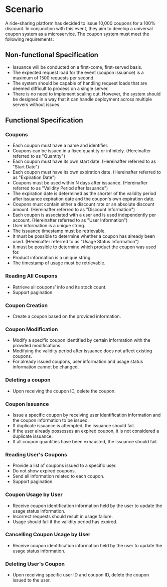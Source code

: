 # Scenario

A ride-sharing platform has decided to issue 10,000 coupons for a 100% discount. In conjunction with this event, they aim to develop a universal coupon system as a microservice. The coupon system must meet the following requirements:

## Non-functional Specification
- Issuance will be conducted on a first-come, first-served basis.
- The expected request load for the event (coupon issuance) is a maximum of 1500 requests per second.
- The system should be capable of handling request loads that are deemed difficult to process on a single server.
- There is no need to implement scaling out. However, the system should be designed in a way that it can handle deployment across multiple servers without issues.

## Functional Specification
### Coupons
- Each coupon must have a name and identifier.
- Coupons can be issued in a fixed quantity or infinitely. (Hereinafter referred to as "Quantity")
- Each coupon must have its own start date. (Hereinafter referred to as "Start Date")
- Each coupon must have its own expiration date. (Hereinafter referred to as "Expiration Date")
- Coupons must be used within N days after issuance. (Hereinafter referred to as "Validity Period after Issuance")
- The expiration date is determined as the shorter of the validity period after issuance expiration date and the coupon's own expiration date.
- Coupons must contain either a discount rate or an absolute discount amount. (Hereinafter referred to as "Discount Information")
- Each coupon is associated with a user and is used independently per account. (Hereinafter referred to as "User Information")
- User information is a unique string.
- The issuance timestamp must be retrievable.
- It must be possible to determine whether a coupon has already been used. (Hereinafter referred to as "Usage Status Information")
- It must be possible to determine which product the coupon was used for.
- Product information is a unique string.
- The timestamp of usage must be retrievable.

### Reading All Coupons
- Retrieve all coupons’ info and its stock count.
- Support pagination.

### Coupon Creation
- Create a coupon based on the provided information.

### Coupon Modification
- Modify a specific coupon identified by certain information with the provided modifications.
- Modifying the validity period after issuance does not affect existing coupons.
- For already issued coupons, user information and usage status information cannot be changed.

### Deleting a coupon
- Upon receiving the coupon ID, delete the coupon.

### Coupon Issuance
- Issue a specific coupon by receiving user identification information and the coupon information to be issued.
- If duplicate issuance is attempted, the issuance should fail.
- If the user already possesses an expired coupon, it is not considered a duplicate issuance.
- If all coupon quantities have been exhausted, the issuance should fail.

### Reading User's Coupons
- Provide a list of coupons issued to a specific user.
- Do not show expired coupons.
- Send all information related to each coupon.
- Support pagination.

### Coupon Usage by User
- Receive coupon identification information held by the user to update the usage status information.
- Incorrect requests should result in usage failure.
- Usage should fail if the validity period has expired.

### Cancelling Coupon Usage by User
- Receive coupon identification information held by the user to update the usage status information.

### Deleting User's Coupon
- Upon receiving specific user ID and coupon ID, delete the coupon issued to the user.
